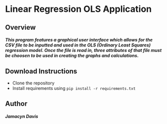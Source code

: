 # Linear Regression OLS Application 
## Overview 
##### This program features a graphical user interface which allows for the CSV file to be inputted and used in the OLS (Ordinary Least Squares) regression model. Once the file is read in, three attributes of that file must be choosen to be used in creating the graphs and calculations.
## Download Instructions 
- Clone the repository 
- Install requirements using ```pip install -r requirements.txt```
## Author
##### Jamacyn Davis
